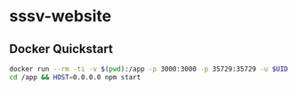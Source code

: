 # sssv-website

## Docker Quickstart

```sh
docker run --rm -ti -v $(pwd):/app -p 3000:3000 -p 35729:35729 -u $UID node:22 bash
cd /app && HOST=0.0.0.0 npm start
```
